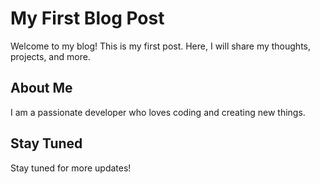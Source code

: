 # My First Blog Post

Welcome to my blog! This is my first post. Here, I will share my thoughts, projects, and more.

## About Me

I am a passionate developer who loves coding and creating new things.

## Stay Tuned

Stay tuned for more updates!
